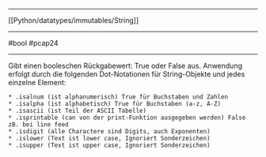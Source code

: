 ___
[[Python/datatypes/immutables/String]]
___
#bool
#pcap24
___
Gibt einen booleschen Rückgabewert: True oder False aus. Anwendung erfolgt durch die folgenden Dot-Notationen für String-Objekte und jedes einzelne Element:

	* .isalnum (ist alphanumerisch) True für Buchstaben und Zahlen
	* .isalpha (ist alphabetisch) True für Buchstaben (a-z, A-Z)
	* .isascii (ist Teil der ASCII Tabelle)
	* .isprintable (can von der print-Funktion ausgegeben werden) False zB. bei line feed
	* .isdigit (alle Charactere sind Digits, auch Exponenten)
	* .islower (Text ist lower case, Ignoriert Sonderzeichen)
	* .isupper (Text ist upper case, Ignoriert Sonderzeichen)

